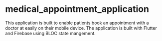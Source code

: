 # medical_appointment_application
This application is built to enable patients book an appointment with a doctor at easily on their mobile device. The application is built with Flutter and Firebase using BLOC state mangement.
